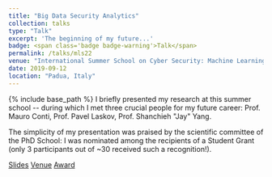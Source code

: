 ```yaml
---
title: "Big Data Security Analytics"
collection: talks
type: "Talk"
excerpt: 'The beginning of my future...'
badge: <span class='badge badge-warning'>Talk</span> 
permalink: /talks/mls22
venue: "International Summer School on Cyber Security: Machine Learning and Security"
date: 2019-09-12
location: "Padua, Italy"
---
```

{% include base_path %} 
I briefly presented my research at this summer school -- during which I met three crucial people for my future career: Prof. Mauro Conti, Prof. Pavel Laskov, Prof. Shanchieh "Jay" Yang.


The simplicity of my presentation was praised by the scientific committee of the PhD School: I was nominated among the recipients of a Student Grant (only 3 participants out of ~30 received such a recognition!).

<a class="btn btn-outline-primary my-1 mr-1 btn-sm" href="{{ base_path }}/files/talks/mls19.pdf" target="_blank" rel="noopener">Slides</a>
<a class="btn btn-outline-primary my-1 mr-1 btn-sm" href="https://spritz.math.unipd.it/events/2019/PIU2019/PagesOutput/MLS/index.html" target="_blank" rel="noopener">Venue</a>
<a class="btn btn-outline-primary my-1 mr-1 btn-sm" href="{{ base_path }}/files/talks/images/mls19_award.jpeg" target="_blank" rel="noopener">Award</a>
<!-- <a class="btn btn-outline-primary my-1 mr-1 btn-sm" href="{{ base_path }}/files/talks/images/mls19_chill.jpg" target="_blank" rel="noopener">Chill</a> --> 
